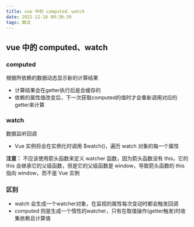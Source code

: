 ```yaml
---
title: vue 中的 computed、watch
date: 2021-12-16 09:30:39
tags: 面试
---
```


## vue 中的 computed、watch

### computed

根据所依赖的数据动态显示新的计算结果
- 计算结果会在getter执行后是会缓存的
- 依赖的属性值改变后，下一次获取computed的值时才会重新调用对应的getter来计算


### watch

数据监听回调
- Vue 实例将会在实例化时调用 $watch()，遍历 watch 对象的每一个属性

**注意：**
不应该使用箭头函数来定义 watcher 函数，因为箭头函数没有 this，它的 this 会继承它的父级函数，但是它的父级函数是 window，导致箭头函数的 this 指向 window，而不是 Vue 实例

### 区别
- watch 会生成一个watcher对象，在监视的属性每次变动时都会触发回调
- computed 则是生成一个惰性的watcher，只有在取值操作(getter触发)时收集依赖且计算值